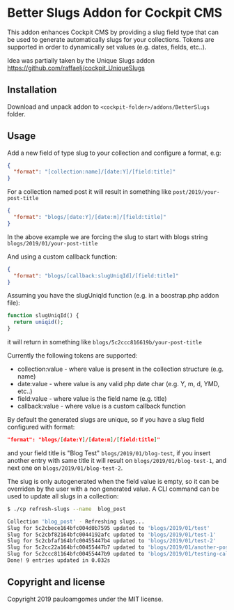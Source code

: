 # Better Slugs Addon for Cockpit CMS

This addon enhances Cockpit CMS by providing a slug field type that can be used to generate automatically slugs for your collections. Tokens are supported in order to dynamically set values (e.g. dates, fields, etc..).

Idea was partially taken by the Unique Slugs addon https://github.com/raffaelj/cockpit_UniqueSlugs

## Installation

Download and unpack addon to `<cockpit-folder>/addons/BetterSlugs` folder.

## Usage

Add a new field of type slug to your collection and configure a format, e.g:

```json
{
  "format": "[collection:name]/[date:Y]/[field:title]"
}
```

For a collection named post it will result in something like `post/2019/your-post-title`

```json
{
  "format": "blogs/[date:Y]/[date:m]/[field:title]"
}
```

In the above example we are forcing the slug to start with blogs string `blogs/2019/01/your-post-title`

And using a custom callback function:

```json
{
  "format": "blogs/[callback:slugUniqId]/[field:title]"
}
```

Assuming you have the slugUniqId function (e.g. in a boostrap.php addon file):

```php
function slugUniqId() {
  return uniqid();
}
```

it will return in something like `blogs/5c2ccc816619b/your-post-title`


Currently the following tokens are supported:

- collection:value - where value is present in the collection structure (e.g. name)
- date:value - where value is any valid php date char (e.g. Y, m, d, YMD, etc..)
- field:value - where value is the field name (e.g. title)
- callback:value - where value is a custom callback function

By default the generated slugs are unique, so if you have a slug field configured with format:

```json
"format": "blogs/[date:Y]/[date:m]/[field:title]"
```

and your field title is "Blog Test" `blogs/2019/01/blog-test`, if you insert another entry with same title it will result on `blogs/2019/01/blog-test-1`, and next one on `blogs/2019/01/blog-test-2`.

The slug is only autogenerated when the field value is empty, so it can be overriden by the user with a non generated value. A CLI command can be used to update all slugs in a collection:

```bash
$ ./cp refresh-slugs --name  blog_post

Collection 'blog_post' - Refreshing slugs...
Slug for 5c2cbece164bfc004d0b7595 updated to 'blogs/2019/01/test'
Slug for 5c2cbf82164bfc0044192afc updated to 'blogs/2019/01/test-1'
Slug for 5c2cbfaf164bfc00455447b4 updated to 'blogs/2019/01/test-2'
Slug for 5c2cc22a164bfc00455447b7 updated to 'blogs/2019/01/another-post'
Slug for 5c2ccc81164bfc00455447b9 updated to 'blogs/2019/01/testing-callback'
Done! 9 entries updated in 0.032s
```

## Copyright and license

Copyright 2019 pauloamgomes under the MIT license.

